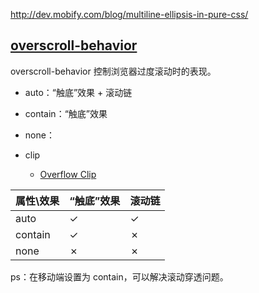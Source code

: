 http://dev.mobify.com/blog/multiline-ellipsis-in-pure-css/

## [overscroll-behavior](https://developer.mozilla.org/zh-CN/docs/Web/CSS/overscroll-behavior)

overscroll-behavior 控制浏览器过度滚动时的表现。

- auto：“触底”效果 + 滚动链
- contain：“触底”效果
- none：
- clip

    - [Overflow Clip](https://ishadeed.com/article/overflow-clip/)

| 属性\效果 | “触底”效果 | 滚动链 |
| --- | --- | --- |
| auto | ✓ | ✓ |
| contain | ✓ | ✗ |
| none | ✗ | ✗ |

ps：在移动端设置为 contain，可以解决滚动穿透问题。
